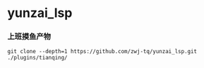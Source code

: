 # yunzai_lsp

### 上班摸鱼产物
```
git clone --depth=1 https://github.com/zwj-tq/yunzai_lsp.git ./plugins/tianqing/
```

